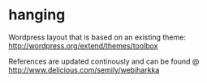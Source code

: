 hanging
=======

Wordpress layout that is based on an existing theme:
http://wordpress.org/extend/themes/toolbox

References are updated continously and can be found @ http://www.delicious.com/semily/webiharkka
